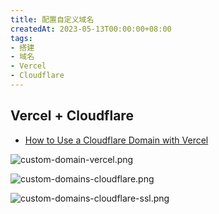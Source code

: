 ```yaml
---
title: 配置自定义域名
createdAt: 2023-05-13T00:00:00+08:00
tags:
- 搭建
- 域名
- Vercel
- Cloudflare
---
```


## Vercel + Cloudflare

- [How to Use a Cloudflare Domain with Vercel](https://vercel.com/guides/using-cloudflare-with-vercel)

![custom-domain-vercel.png](https://cdn.jsdelivr.net/gh/11ze/static/images/custom-domain-vercel.png)

![custom-domains-cloudflare.png](https://cdn.jsdelivr.net/gh/11ze/static/images/custom-domains-cloudflare.png)

![custom-domains-cloudflare-ssl.png](https://cdn.jsdelivr.net/gh/11ze/static/images/custom-domains-cloudflare-ssl.png)
